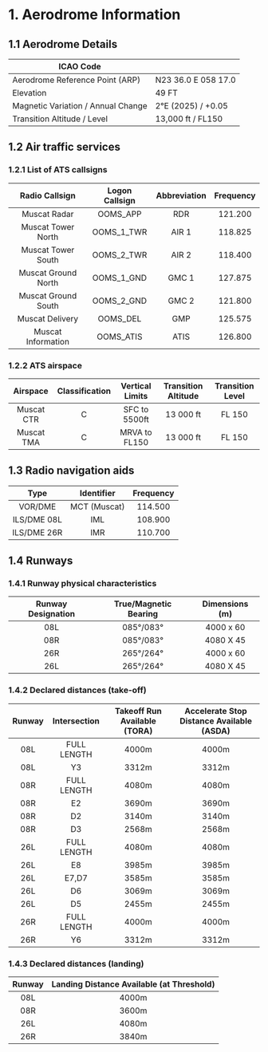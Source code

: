 # 1. Aerodrome Information
## 1.1 Aerodrome Details
| ICAO Code                          |                      |
|------------------------------------|----------------------|
| Aerodrome Reference Point (ARP)    | N23 36.0 E 058 17.0  |
| Elevation                          | 49 FT                |
| Magnetic Variation / Annual Change | 2°E (2025) / +0.05   |
| Transition Altitude / Level        | 13,000 ft / FL150    |

## 1.2 Air traffic services
### 1.2.1 List of ATS callsigns
| Radio Callsign              | Logon Callsign   | Abbreviation   | Frequency   |
|:---------------------------:|:----------------:|:--------------:|:-----------:|
| Muscat Radar                | OOMS_APP         | RDR            | 121.200     |
| Muscat Tower North          | OOMS_1_TWR       | AIR 1          | 118.825     |
| Muscat Tower South          | OOMS_2_TWR       | AIR 2          | 118.400     |
| Muscat Ground North         | OOMS_1_GND       | GMC 1          | 127.875     |
| Muscat Ground South         | OOMS_2_GND       | GMC 2          | 121.800     |
| Muscat Delivery             | OOMS_DEL         | GMP            | 125.575     |
| Muscat Information          | OOMS_ATIS        | ATIS           | 126.800     |

### 1.2.2 ATS airspace
| Airspace                    | Classification   | Vertical Limits    | Transition Altitude   | Transition Level   |
|:---------------------------:|:----------------:|:------------------:|:---------------------:|:------------------:|
| Muscat CTR                  |        C         | SFC to 5500ft      | 13 000 ft             | FL 150             |
| Muscat TMA                  |        C         | MRVA to FL150      | 13 000 ft             | FL 150             |

## 1.3 Radio navigation aids
| Type            | Identifier   | Frequency   |
|:---------------:|:------------:|:-----------:|
| VOR/DME         | MCT (Muscat) | 114.500     |
| ILS/DME 08L     | IML          | 108.900     |
| ILS/DME 26R     | IMR          | 110.700     |

## 1.4 Runways
### 1.4.1 Runway physical characteristics
| Runway Designation   | True/Magnetic Bearing     | Dimensions (m)   |
|:--------------------:|:-------------------------:|:----------------:|
| 08L                  | 085°/083°                 | 4000 x 60        |
| 08R                  | 085°/083°                 | 4080 X 45        |
| 26R                  | 265°/264°                 | 4000 x 60        |
| 26L                  | 265°/264°                 | 4080 X 45        |

### 1.4.2 Declared distances (take-off)
| Runway | Intersection | Takeoff Run Available (TORA) | Accelerate Stop Distance Available (ASDA) | 
|:------:|:------------:|:----------------------------:|:-----------------------------------------:|
| 08L    | FULL LENGTH  |             4000m            |                   4000m                   |
| 08L    | Y3           |             3312m            |                   3312m                   |
| 08R    | FULL LENGTH  |             4080m            |                   4080m                   |
| 08R    | E2           |             3690m            |                   3690m                   |
| 08R    | D2           |             3140m            |                   3140m                   |
| 08R    | D3           |             2568m            |                   2568m                   |
| 26L    | FULL LENGTH  |             4080m            |                   4080m                   |
| 26L    | E8           |             3985m            |                   3985m                   |
| 26L    | E7,D7        |             3585m            |                   3585m                   |
| 26L    | D6           |             3069m            |                   3069m                   |
| 26L    | D5           |             2455m            |                   2455m                   |
| 26R    | FULL LENGTH  |             4000m            |                   4000m                   |
| 26R    | Y6           |             3312m            |                   3312m                   |

### 1.4.3 Declared distances (landing)
| Runway | Landing Distance Available (at Threshold) |
|:------:|:-----------------------------------------:|
| 08L    |                  4000m                    |
| 08R    |                  3600m                    |
| 26L    |                  4080m                    |
| 26R    |                  3840m                    |